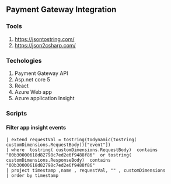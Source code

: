 ﻿## Payment Gateway Integration

### Tools
1. https://jsontostring.com/
2. https://json2csharp.com/

### Techologies
1. Payment Gateway API
2. Asp.net core 5
3. React
4. Azure Web app
5. Azure application Insight

### Scripts
#### Filter app insight events
```requests 
| extend requestVal = tostring(todynamic(tostring( customDimensions.RequestBody))["event"])
| where  tostring( customDimensions.RequestBody)  contains "00b30000618d82798c7ed2e6f9488f86"  or tostring( customDimensions.ResponseBody)  contains "00b30000618d82798c7ed2e6f9488f86" 
| project timestamp ,name , requestVal, "" , customDimensions
| order by timestamp
```


